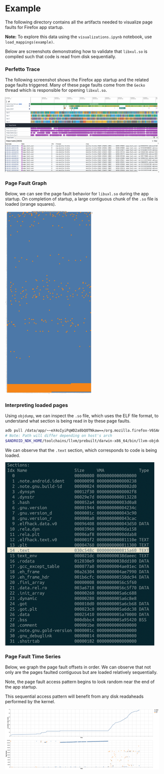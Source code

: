 # Example

The following directory contains all the artifacts needed to visualize page faults for Firefox app startup.

**Note:** To explore this data using the `visualizations.ipynb` notebook, use `load_mappings(example)`.

Below are screenshots demonstrating how to validate that `libxul.so` is compiled such that code is read from disk sequentially.

### Perfetto Trace

The following screenshot shows the Firefox app startup and the related page faults triggered. Many of these page faults come from the `Gecko` thread which is responsible for opening `libxul.so`.

![Perfetto UI](./perfetto.png)

### Page Fault Graph

Below, we can see the page fault behavior for `libuxl.so` during the app startup. On completion of startup, a large contiguous chunk of the `.so` file is loaded (orange squares).

<img src="./visualization.png" height="600px" />

### Interpreting loaded pages

Using `objdump`, we can inspect the `.so` file, which uses the ELF file format, to understand what section is being read in by these page faults.

```bash
adb pull /data/app/~~eX4oIyiPqWD2a8bQOTNkaw==/org.mozilla.firefox-V6SAAfPOOi2mgt7uXjLlBg==/lib/x86_64/libxul.so libuxl.so
# Note: Path will differ depending on host's arch
$ANDROID_NDK_HOME/toolchains/llvm/prebuilt/darwin-x86_64/bin/llvm-objdump --all-headers libuxl.so
```

We can observe that the `.text` section, which corresponds to code is being loaded.

<img src="./so_sections.png" height="600px" />

### Page Fault Time Series

Below, we graph the page fault offsets in order. We can observe that not only are the pages faulted contiguous but are loaded relatively sequentially.

Note, the page fault access pattern begins to look random near the end of the app startup.

This sequential access pattern will benefit from any disk readaheads performed by the kernel.

![Page Faults](./faults.png)
